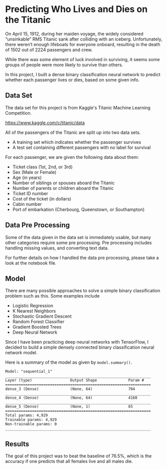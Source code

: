 # Predicting Who Lives and Dies on the Titanic

On April 15, 1912, during her maiden voyage, the widely considered “unsinkable” RMS Titanic sank after colliding with an iceberg. Unfortunately, there weren’t enough lifeboats for everyone onboard, resulting in the death of 1502 out of 2224 passengers and crew.

While there was some element of luck involved in surviving, it seems some groups of people were more likely to survive than others.

In this project, I built a dense binary classification neural network to predict whether each passenger lives or dies, based on some given info. 

## Data Set

The data set for this project is from Kaggle's Titanic Machine Learning Competition. 

https://www.kaggle.com/c/titanic/data

All of the passengers of the Titanic are split up into two data sets. 
- A training set which indicates whether the passenger survives 
- A test set containing different passengers with no label for survival

For each passenger, we are given the following data about them:
- Ticket class (1st, 2nd, or 3rd)
- Sex (Male or Female)
- Age (in years)
- Number of siblings or spouses aboard the Titanic
- Number of parents or children aboard the Titanic
- Ticket ID number
- Cost of the ticket (in dollars)
- Cabin number
- Port of embarkation (Cherbourg, Queenstown, or Southampton)

## Data Pre Processing

Some of the data given in the data set is immediately usable, but many other categories require some pre processing. Pre processing includes handling missing values, and converting text data. 

For further details on how I handled the data pre processing, please take a look at the notebook file. 

## Model

There are many possible approaches to solve a simple binary classification problem such as this. Some examples include 
- Logistic Regression
- K Nearest Neighbors
- Stochastic Gradient Descent
- Random Forest Classifier
- Gradient Boosted Trees
- Deep Neural Network

Since I have been practicing deep neural networks with TensorFlow, I decided to build a simple densely connected binary classification neural network model. 

Here is a summary of the model as given by `model.summary()`.

```
Model: "sequential_1"
_________________________________________________________________
Layer (type)                 Output Shape              Param #   
=================================================================
dense_3 (Dense)              (None, 64)                704       
_________________________________________________________________
dense_4 (Dense)              (None, 64)                4160      
_________________________________________________________________
dense_5 (Dense)              (None, 1)                 65        
=================================================================
Total params: 4,929
Trainable params: 4,929
Non-trainable params: 0
_________________________________________________________________
```

## Results

The goal of this project was to beat the baseline of 76.5%, which is the accuracy if one predicts that all females live and all males die. 

